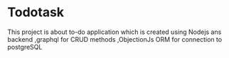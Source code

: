 # Todotask
This project is about to-do application which is created using Nodejs  ans backend ,graphql for CRUD methods ,ObjectionJs ORM for connection to postgreSQL
